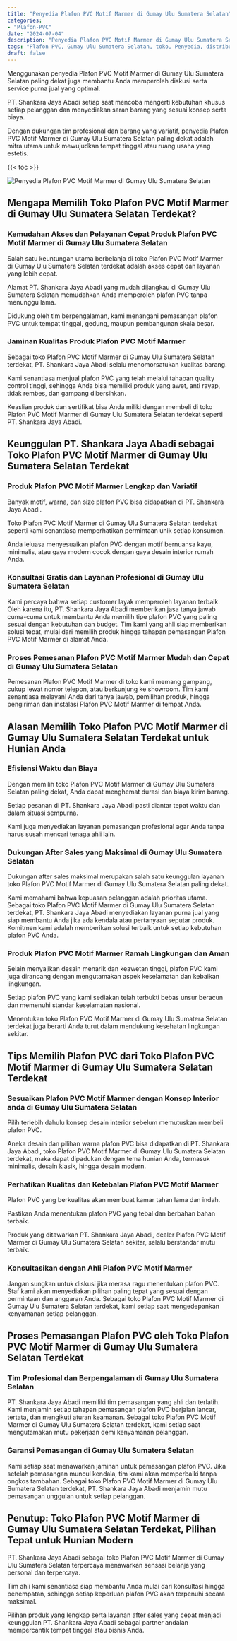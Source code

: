 ```yaml
---
title: "Penyedia Plafon PVC Motif Marmer di Gumay Ulu Sumatera Selatan"
categories: 
- "Plafon-PVC"
date: "2024-07-04"
description: "Penyedia Plafon PVC Motif Marmer di Gumay Ulu Sumatera Selatan bagi hunian, perkantoran, serta gerai. Produk terbaik, pilihan motif, variasi warna elegan, dengan jasa penempatan ditangani oleh tim berpengalaman dan garansi resmi!|Jasa distribusi Plafon PVC Motif Marmer di Gumay Ulu Sumatera Selatan bagi keperluan rumah, kantor, maupun toko, dengan material berkualitas dan penempatan oleh teknisi profesional serta garansi resmi.|Pilihan Plafon PVC Motif Marmer di Gumay Ulu Sumatera Selatan yang andal bagi rumah, perkantoran, serta ritel, dengan plafon unggulan dan penempatan oleh tim profesional serta kepastian resmi.|Penyediaan Plafon PVC Motif Marmer di Gumay Ulu Sumatera Selatan untuk rumah, office, dan toko, beserta produk berkualitas dan penempatan ditangani oleh teknisi berpengalaman, dilengkapi beserta garansi resmi.}"
tags: "Plafon PVC, Gumay Ulu Sumatera Selatan, toko, Penyedia, distributor"
draft: false
---
```


Menggunakan penyedia Plafon PVC Motif Marmer di Gumay Ulu Sumatera Selatan paling dekat juga membantu Anda memperoleh diskusi serta service purna jual yang optimal.

PT. Shankara Jaya Abadi setiap saat mencoba mengerti kebutuhan khusus setiap pelanggan dan menyediakan saran barang yang sesuai konsep serta biaya.

Dengan dukungan tim profesional dan barang yang variatif, penyedia Plafon PVC Motif Marmer di Gumay Ulu Sumatera Selatan paling dekat adalah mitra utama untuk mewujudkan tempat tinggal atau ruang usaha yang estetis.

{{< toc >}}

![Penyedia Plafon PVC Motif Marmer di Gumay Ulu Sumatera Selatan](/images/Plafon-PVC/Penyedia-Plafon-PVC-Motif-Marmer-di-Gumay-Ulu-Sumatera-Selatan.png)


## Mengapa Memilih Toko Plafon PVC Motif Marmer di Gumay Ulu Sumatera Selatan Terdekat?

### Kemudahan Akses dan Pelayanan Cepat Produk Plafon PVC Motif Marmer di Gumay Ulu Sumatera Selatan

Salah satu keuntungan utama berbelanja di toko Plafon PVC Motif Marmer di Gumay Ulu Sumatera Selatan terdekat adalah akses cepat dan layanan yang lebih cepat.

Alamat PT. Shankara Jaya Abadi yang mudah dijangkau di Gumay Ulu Sumatera Selatan memudahkan Anda memperoleh plafon PVC tanpa menunggu lama.

Didukung oleh tim berpengalaman, kami menangani pemasangan plafon PVC untuk tempat tinggal, gedung, maupun pembangunan skala besar.

### Jaminan Kualitas Produk Plafon PVC Motif Marmer

Sebagai toko Plafon PVC Motif Marmer di Gumay Ulu Sumatera Selatan terdekat, PT. Shankara Jaya Abadi selalu menomorsatukan kualitas barang.

Kami senantiasa menjual plafon PVC yang telah melalui tahapan quality control tinggi, sehingga Anda bisa memiliki produk yang awet, anti rayap, tidak rembes, dan gampang dibersihkan.

Keaslian produk dan sertifikat bisa Anda miliki dengan membeli di toko Plafon PVC Motif Marmer di Gumay Ulu Sumatera Selatan terdekat seperti PT. Shankara Jaya Abadi.

## Keunggulan PT. Shankara Jaya Abadi sebagai Toko Plafon PVC Motif Marmer di Gumay Ulu Sumatera Selatan Terdekat

### Produk Plafon PVC Motif Marmer Lengkap dan Variatif

Banyak motif, warna, dan size plafon PVC bisa didapatkan di PT. Shankara Jaya Abadi.

Toko Plafon PVC Motif Marmer di Gumay Ulu Sumatera Selatan terdekat seperti kami senantiasa memperhatikan permintaan unik setiap konsumen.

Anda leluasa menyesuaikan plafon PVC dengan motif bernuansa kayu, minimalis, atau gaya modern cocok dengan gaya desain interior rumah Anda.

### Konsultasi Gratis dan Layanan Profesional di Gumay Ulu Sumatera Selatan

Kami percaya bahwa setiap customer layak memperoleh layanan terbaik. Oleh karena itu, PT. Shankara Jaya Abadi memberikan jasa tanya jawab cuma-cuma untuk membantu Anda memilih tipe plafon PVC yang paling sesuai dengan kebutuhan dan budget. Tim kami yang ahli siap memberikan solusi tepat, mulai dari memilih produk hingga tahapan pemasangan Plafon PVC Motif Marmer di alamat Anda.

### Proses Pemesanan Plafon PVC Motif Marmer Mudah dan Cepat di Gumay Ulu Sumatera Selatan

Pemesanan Plafon PVC Motif Marmer di toko kami memang gampang, cukup lewat nomor telepon, atau berkunjung ke showroom. Tim kami senantiasa melayani Anda dari tanya jawab, pemilihan produk, hingga pengiriman dan instalasi Plafon PVC Motif Marmer di tempat Anda.

## Alasan Memilih Toko Plafon PVC Motif Marmer di Gumay Ulu Sumatera Selatan Terdekat untuk Hunian Anda

### Efisiensi Waktu dan Biaya

Dengan memilih toko Plafon PVC Motif Marmer di Gumay Ulu Sumatera Selatan paling dekat, Anda dapat menghemat durasi dan biaya kirim barang.

Setiap pesanan di PT. Shankara Jaya Abadi pasti diantar tepat waktu dan dalam situasi sempurna.

Kami juga menyediakan layanan pemasangan profesional agar Anda tanpa harus susah mencari tenaga ahli lain.

### Dukungan After Sales yang Maksimal di Gumay Ulu Sumatera Selatan

Dukungan after sales maksimal merupakan salah satu keunggulan layanan toko Plafon PVC Motif Marmer di Gumay Ulu Sumatera Selatan paling dekat.

Kami memahami bahwa kepuasan pelanggan adalah prioritas utama. Sebagai toko Plafon PVC Motif Marmer di Gumay Ulu Sumatera Selatan terdekat, PT. Shankara Jaya Abadi menyediakan layanan purna jual yang siap membantu Anda jika ada kendala atau pertanyaan seputar produk. Komitmen kami adalah memberikan solusi terbaik untuk setiap kebutuhan plafon PVC Anda.

### Produk Plafon PVC Motif Marmer Ramah Lingkungan dan Aman

Selain menyajikan desain menarik dan keawetan tinggi, plafon PVC kami juga dirancang dengan mengutamakan aspek keselamatan dan kebaikan lingkungan.

Setiap plafon PVC yang kami sediakan telah terbukti bebas unsur beracun dan memenuhi standar keselamatan nasional.

Menentukan toko Plafon PVC Motif Marmer di Gumay Ulu Sumatera Selatan terdekat juga berarti Anda turut dalam mendukung kesehatan lingkungan sekitar.

## Tips Memilih Plafon PVC dari Toko Plafon PVC Motif Marmer di Gumay Ulu Sumatera Selatan Terdekat

### Sesuaikan Plafon PVC Motif Marmer dengan Konsep Interior anda di Gumay Ulu Sumatera Selatan

Pilih terlebih dahulu konsep desain interior sebelum memutuskan membeli plafon PVC.

Aneka desain dan pilihan warna plafon PVC bisa didapatkan di PT. Shankara Jaya Abadi, toko Plafon PVC Motif Marmer di Gumay Ulu Sumatera Selatan terdekat, maka dapat dipadukan dengan tema hunian Anda, termasuk minimalis, desain klasik, hingga desain modern.

### Perhatikan Kualitas dan Ketebalan Plafon PVC Motif Marmer

Plafon PVC yang berkualitas akan membuat kamar tahan lama dan indah.

Pastikan Anda menentukan plafon PVC yang tebal dan berbahan bahan terbaik.

Produk yang ditawarkan PT. Shankara Jaya Abadi, dealer Plafon PVC Motif Marmer di Gumay Ulu Sumatera Selatan sekitar, selalu berstandar mutu terbaik.

### Konsultasikan dengan Ahli Plafon PVC Motif Marmer

Jangan sungkan untuk diskusi jika merasa ragu menentukan plafon PVC. Staf kami akan menyediakan pilihan paling tepat yang sesuai dengan permintaan dan anggaran Anda. Sebagai toko Plafon PVC Motif Marmer di Gumay Ulu Sumatera Selatan terdekat, kami setiap saat mengedepankan kenyamanan setiap pelanggan.

## Proses Pemasangan Plafon PVC oleh Toko Plafon PVC Motif Marmer di Gumay Ulu Sumatera Selatan Terdekat

### Tim Profesional dan Berpengalaman di Gumay Ulu Sumatera Selatan

PT. Shankara Jaya Abadi memiliki tim pemasangan yang ahli dan terlatih. Kami menjamin setiap tahapan pemasangan plafon PVC berjalan lancar, tertata, dan mengikuti aturan keamanan. Sebagai toko Plafon PVC Motif Marmer di Gumay Ulu Sumatera Selatan terdekat, kami setiap saat mengutamakan mutu pekerjaan demi kenyamanan pelanggan.

### Garansi Pemasangan di Gumay Ulu Sumatera Selatan

Kami setiap saat menawarkan jaminan untuk pemasangan plafon PVC. Jika setelah pemasangan muncul kendala, tim kami akan memperbaiki tanpa ongkos tambahan. Sebagai toko Plafon PVC Motif Marmer di Gumay Ulu Sumatera Selatan terdekat, PT. Shankara Jaya Abadi menjamin mutu pemasangan unggulan untuk setiap pelanggan.

## Penutup: Toko Plafon PVC Motif Marmer di Gumay Ulu Sumatera Selatan Terdekat, Pilihan Tepat untuk Hunian Modern

PT. Shankara Jaya Abadi sebagai toko Plafon PVC Motif Marmer di Gumay Ulu Sumatera Selatan terpercaya menawarkan sensasi belanja yang personal dan terpercaya.

Tim ahli kami senantiasa siap membantu Anda mulai dari konsultasi hingga penempatan, sehingga setiap keperluan plafon PVC akan terpenuhi secara maksimal.

Pilihan produk yang lengkap serta layanan after sales yang cepat menjadi keunggulan PT. Shankara Jaya Abadi sebagai partner andalan mempercantik tempat tinggal atau bisnis Anda.